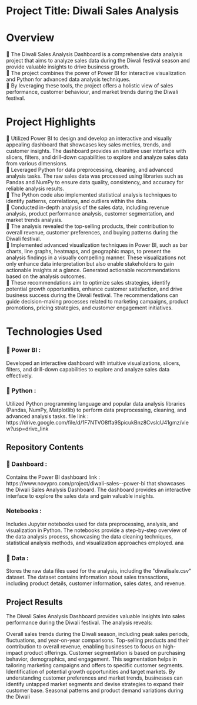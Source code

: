 # Project Title: Diwali Sales Analysis
# Overview
📌 The Diwali Sales Analysis Dashboard is a comprehensive data analysis project that aims to analyze sales data during the Diwali festival season and provide valuable insights to drive business growth.<br>
📌 The project combines the power of Power BI for interactive visualization and Python for advanced data analysis techniques.<br>
📌 By leveraging these tools, the project offers a holistic view of sales performance, customer behaviour, and market trends during the Diwali festival.

# Project Highlights
📌 Utilized Power BI to design and develop an interactive and visually appealing dashboard that showcases key sales metrics, trends, and customer insights. The dashboard provides an intuitive user interface with slicers, filters, and drill-down capabilities to explore and analyze sales data from various dimensions.<br>
📌 Leveraged Python for data preprocessing, cleaning, and advanced analysis tasks. The raw sales data was processed using libraries such as Pandas and NumPy to ensure data quality, consistency, and accuracy for reliable analysis results.
<br>📌 The Python code also implemented statistical analysis techniques to identify patterns, correlations, and outliers within the data.<br>📌
Conducted in-depth analysis of the sales data, including revenue analysis, product performance analysis, customer segmentation, and market trends analysis.<br> 📌 The analysis revealed the top-selling products, their contribution to overall revenue, customer preferences, and buying patterns during the Diwali festival.<br>📌
Implemented advanced visualization techniques in Power BI, such as bar charts, line graphs, heatmaps, and geographic maps, to present the analysis findings in a visually compelling manner. These visualizations not only enhance data interpretation but also enable stakeholders to gain actionable insights at a glance.
Generated actionable recommendations based on the analysis outcomes. 
<br>📌 These recommendations aim to optimize sales strategies, identify potential growth opportunities, enhance customer satisfaction, and drive business success during the Diwali festival. The recommendations can guide decision-making processes related to marketing campaigns, product promotions, pricing strategies, and customer engagement initiatives.

# Technologies Used
<h3>📌 Power BI : </h3> Developed an interactive dashboard with intuitive visualizations, slicers, filters, and drill-down capabilities to explore and analyze sales data effectively.
 <h3> 📌 Python : </h3> Utilized Python programming language and popular data analysis libraries (Pandas, NumPy, Matplotlib) to perform data preprocessing, cleaning, and advanced analysis tasks. file link : https://drive.google.com/file/d/1F7NTVO8ffa9SpicukBnz8CvslcU41gmz/view?usp=drive_link
<h2>Repository Contents</h2>
 <h3>📌 Dashboard : </h3>
Contains the Power BI dashboard link : https://www.novypro.com/project/diwali-sales--power-bi that showcases the Diwali Sales Analysis Dashboard. The dashboard provides an interactive interface to explore the sales data and gain valuable insights.
<h3>Notebooks :</h3>Includes Jupyter notebooks used for data preprocessing, analysis, and visualization in Python. The notebooks provide a step-by-step overview of the data analysis process, showcasing the data cleaning techniques, statistical analysis methods, and visualization approaches employed. ana
<h3> 📌 Data :</h3> Stores the raw data files used for the analysis, including the "diwalisale.csv" dataset. The dataset contains information about sales transactions, including product details, customer information, sales dates, and revenue.
<h2> Project Results</h2>
The Diwali Sales Analysis Dashboard provides valuable insights into sales performance during the Diwali festival. The analysis reveals:

Overall sales trends during the Diwali season, including peak sales periods, fluctuations, and year-on-year comparisons.
Top-selling products and their contribution to overall revenue, enabling businesses to focus on high-impact product offerings.
Customer segmentation is based on purchasing behavior, demographics, and engagement. This segmentation helps in tailoring marketing campaigns and offers to specific customer segments.
Identification of potential growth opportunities and target markets. By understanding customer preferences and market trends, businesses can identify untapped market segments and devise strategies to expand their customer base.
Seasonal patterns and product demand variations during the Diwali
